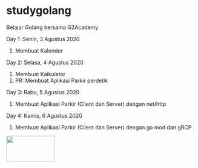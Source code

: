# studygolang

Belajar Golang bersama G2Academy

Day 1 :Senin, 3 Agustus 2020<br>
1. Membuat Kalender

Day 2: Selasa, 4 Agustus 2020<br>
1. Membuat Kalkulator<br>
2. PR: Membuat Aplikasi Parkir perdetik

Day 3: Rabu, 5 Agustus 2020<br>
1. Membuat Aplikasi Parkir (Client dan Server) dengan net/http 

Day 4: Kamis, 6 Agustus 2020<br>
1. Membuat Aplikasi Parkir (Client dan Server) dengan go mod dan gRCP

<img src="https://miro.medium.com/max/13194/1*PKDa1ZG8ZJl8XNs_AkAixA.png" style="width:128px;height:68px;">
